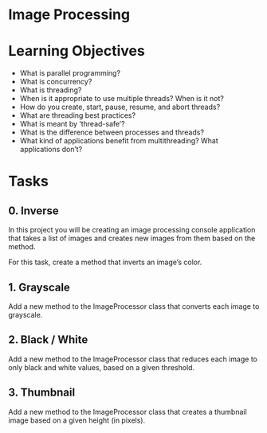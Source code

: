# Image Processing

# Learning Objectives
* What is parallel programming?
* What is concurrency?
* What is threading?
* When is it appropriate to use multiple threads? When is it not?
* How do you create, start, pause, resume, and abort threads?
* What are threading best practices?
* What is meant by ‘thread-safe’?
* What is the difference between processes and threads?
* What kind of applications benefit from multithreading? What applications don’t?


# Tasks

## 0. Inverse 
In this project you will be creating an image processing console application that takes a list of images and creates new images from them based on the method.

For this task, create a method that inverts an image’s color.

## 1. Grayscale
Add a new method to the ImageProcessor class that converts each image to grayscale.

## 2. Black / White
Add a new method to the ImageProcessor class that reduces each image to only black and white values, based on a given threshold. 

## 3. Thumbnail 
Add a new method to the ImageProcessor class that creates a thumbnail image based on a given height (in pixels). 